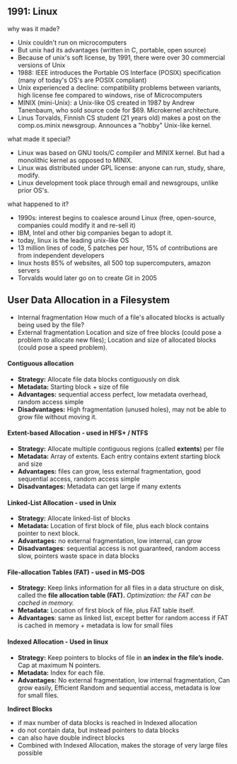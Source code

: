 ## 1991: Linux 

why was it made? 

- Unix couldn't run on microcomputers
- But unix had its advantages (written in C, portable, open source)
- Because of unix's soft license, by 1991, there were over 30 commercial versions of Unix
- 1988: IEEE introduces the Portable OS Interface (POSIX) specification (many of today's OS's are POSIX compliant)
- Unix experienced a decline: compatibility problems between variants, high license fee compared to windows, rise of Microcomputers
- MINIX (mini-Unix): a Unix-like OS created in 1987 by Andrew Tanenbaum, who sold source code for $69. Microkernel architecture.
- Linus Torvalds, Finnish CS student (21 years old) makes a post on the comp.os.minix newsgroup. Announces a "hobby" Unix-like kernel.

what made it special?

- Linux was based on GNU tools/C compiler and MINIX kernel. But had a monolithic kernel as opposed to MINIX. 
- Linux was distributed under GPL license: anyone can run, study, share, modify.
- Linux development took place through email and newsgroups, unlike prior OS's. 

what happened to it?

- 1990s: interest begins to coalesce around Linux (free, open-source, companies could modify it and re-sell it) 
- IBM, Intel and other big companies began to adopt it.
- today, linux is the leading unix-like OS
- 13 million lines of code, 5 patches per hour, 15% of contributions are from independent developers 
- linux hosts 85% of websites, all 500 top supercomputers, amazon servers
- Torvalds would later go on to create Git in 2005

## User Data Allocation in a Filesystem
- Internal fragmentation
	How much of a file's allocated blocks is actually being used by the file?
- External fragmentation 
	Location and size of free blocks (could pose a problem to allocate new files);
	Location and size of allocated blocks (could pose a speed problem).
#### Contiguous allocation 
- **Strategy:** Allocate file data blocks contiguously on disk 
- **Metadata:** Starting block + size of file
- **Advantages:** sequential access perfect, low metadata overhead, random access simple
- **Disadvantages:** High fragmentation (unused holes), may not be able to grow file without moving it.
#### Extent-based Allocation - used in HFS+ / NTFS
- **Strategy:** Allocate multiple contiguous regions (called **extents**) per file 
- **Metadata:** Array of extents. Each entry contains extent starting block and size
- **Advantages:** files can grow, less external fragmentation, good sequential access, random access simple
- **Disadvantages:** Metadata can get large if many extents
#### Linked-List Allocation - used in Unix
- **Strategy:** Allocate linked-list of blocks 
- **Metadata:** Location of first block of file, plus each block contains pointer to next block.
- **Advantages:** no external fragmentation, low internal, can grow
- **Disadvantages**: sequential access is not guaranteed, random access slow, pointers waste space in data blocks 

#### File-allocation Tables (FAT) - used in MS-DOS
- **Strategy:** Keep links information for all files in a data structure on disk, called the **file allocation table (FAT).** _Optimization: the FAT can be cached in memory._ 
- **Metadata:** Location of first block of file, plus FAT table itself.
- **Advantages**: same as linked list, except better for random access if FAT is cached in memory + metadata is low for small files 

#### Indexed Allocation - Used in linux
- **Strategy:** Keep pointers to blocks of file in **an index in the file’s inode.** Cap at maximum N pointers. 
- **Metadata:** Index for each file.
- **Advantages:** No external fragmentation, low internal fragmentation, Can grow easily, Efficient Random and sequential access, metadata is low for small files. 

**Indirect Blocks** 
- if max number of data blocks is reached in Indexed allocation
- do not contain data, but instead pointers to data blocks
- can also have double indirect blocks
- Combined with Indexed Allocation, makes the storage of very large files possible
